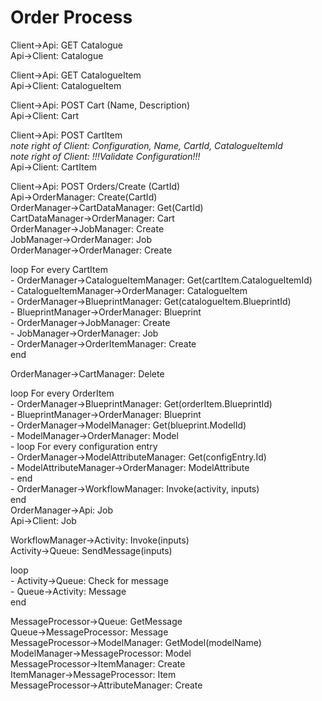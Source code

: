 # Order Process

Client->Api: GET Catalogue  
Api->Client: Catalogue

Client->Api: GET CatalogueItem  
Api->Client: CatalogueItem

Client->Api: POST Cart (Name, Description)  
Api->Client: Cart

Client->Api: POST CartItem  
_note right of Client: Configuration, Name, CartId, CatalogueItemId_  
_note right of Client: !!!Validate Configuration!!!_  
Api->Client: CartItem  

Client->Api: POST Orders/Create (CartId)  
Api->OrderManager: Create(CartId)  
OrderManager->CartDataManager: Get(CartId)  
CartDataManager->OrderManager: Cart  
OrderManager->JobManager: Create  
JobManager->OrderManager: Job  
OrderManager->OrderManager: Create

loop For every CartItem  
    - OrderManager->CatalogueItemManager: Get(cartItem.CatalogueItemId)  
    - CatalogueItemManager->OrderManager: CatalogueItem  
    - OrderManager->BlueprintManager: Get(catalogueItem.BlueprintId)  
    - BlueprintManager->OrderManager: Blueprint  
    - OrderManager->JobManager: Create  
    - JobManager->OrderManager: Job  
    - OrderManager->OrderItemManager: Create  
end

OrderManager->CartManager: Delete  

loop For every OrderItem  
    - OrderManager->BlueprintManager: Get(orderItem.BlueprintId)  
    - BlueprintManager->OrderManager: Blueprint  
    - OrderManager->ModelManager: Get(blueprint.ModelId)  
    - ModelManager->OrderManager: Model  
    - loop For every configuration entry  
          - OrderManager->ModelAttributeManager: Get(configEntry.Id)  
          - ModelAttributeManager->OrderManager: ModelAttribute  
    - end  
    - OrderManager->WorkflowManager: Invoke(activity, inputs)  
end  
OrderManager->Api: Job  
Api->Client: Job

WorkflowManager->Activity: Invoke(inputs)  
Activity->Queue: SendMessage(inputs)


loop  
    - Activity->Queue: Check for message  
    - Queue->Activity: Message  
end

MessageProcessor->Queue: GetMessage  
Queue->MessageProcessor: Message  
MessageProcessor->ModelManager: GetModel(modelName)  
ModelManager->MessageProcessor: Model  
MessageProcessor->ItemManager: Create  
ItemManager->MessageProcessor: Item  
MessageProcessor->AttributeManager: Create
